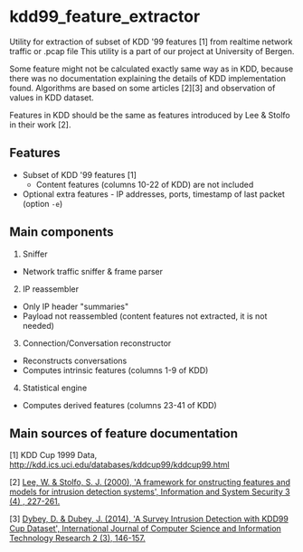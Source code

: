 # kdd99_feature_extractor
Utility for extraction of subset of KDD '99 features [1] from realtime network traffic or .pcap file
This utility is a part of our project at University of Bergen.

Some feature might not be calculated exactly same way as in KDD, because there was no documentation explaining the details of KDD implementation found. Algorithms are based on some articles [2][3] and observation of values in KDD dataset. 

Features in KDD should be the same as features introduced by Lee & Stolfo in their work [2].

## Features
* Subset of KDD '99 features [1]
  * Content features (columns 10-22 of KDD) are not included
* Optional extra features - IP addresses, ports, timestamp of last packet (option `-e`)

## Main components
1. Sniffer
  * Network traffic sniffer & frame parser
2. IP reassembler
  * Only IP header "summaries" 
  * Payload not reassembled (content features not extracted, it is not needed)
3. Connection/Conversation reconstructor
  * Reconstructs conversations
  * Computes intrinsic features (columns 1-9 of KDD)
4. Statistical engine
  * Computes derived features (columns 23-41 of KDD)

## Main sources of feature documentation
[1] KDD Cup 1999 Data, http://kdd.ics.uci.edu/databases/kddcup99/kddcup99.html

[2] [Lee, W. & Stolfo, S. J. (2000), 'A framework for 
onstructing features and models for intrusion detection systems', Information and System Security 3 (4) , 227-261.](http://wenke.gtisc.gatech.edu/ids-readings/lee_dmids_frmwk.pdf)

[3] [Dybey, D. & Dubey, J. (2014), 'A Survey Intrusion Detection with KDD99 Cup Dataset', International Journal of Computer Science and Information Technology Research 2 (3), 146-157.](http://www.researchpublish.com/download.php?file=A%20Survey%20Intrusion%20Detection%20with%20KDD99-403.pdf&act=book)
